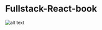 # Fullstack-React-book
![alt text](https://i.ibb.co/nkHs52R/Screenshot-from-2022-12-08-18-16-41.png)
